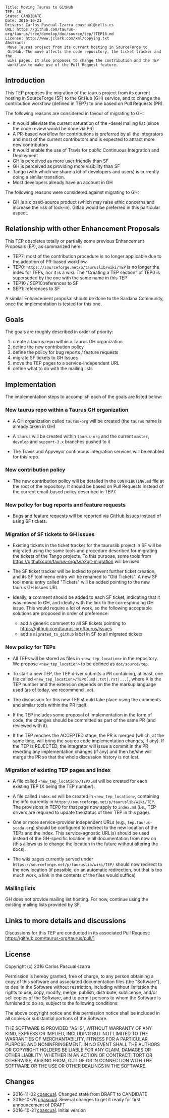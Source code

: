     Title: Moving Taurus to GitHub
    TEP: 16
    State: CANDIDATE
    Date: 2016-10-21
    Drivers: Carlos Pascual-Izarra cpascual@cells.es
    URL: https://github.com/taurus-org/taurus/tree/develop/doc/source/tep/?TEP16.md
    License: http://www.jclark.com/xml/copying.txt
    Abstract: 
     Move Taurus project from its current hosting in SourceForge to 
     GitHub. The move affects the code repository, the ticket tracker and the 
     wiki pages. It also proposes to change the contribution and the TEP 
     workflow to make use of the Pull Request feature.
 
## Introduction

This TEP proposes the migration of the taurus project from its
current hosting in SourceForge (SF) to the GitHub (GH) service, and to change 
the contribution workflow (defined in TEP7) to one based on Pull Requests (PR).

The following reasons are considered in favour of migrating to GH:

- It would alleviate the current saturation of the -devel mailing list 
  (since the code review would be done via PR)
- A PR-based workflow for contributions is preferred by all the integrators and
  most of the current contributors and is expected to attract more new 
  contributors
- It would enable the use of Travis for *public* Continuous Integration and 
  Deployment
- GH is perceived as more user friendly than SF
- GH is perceived as providing more visibility than SF
- Tango (with which we share a lot of developers and users) is currently doing
  a similar transition.
- Most developers already have an account in GH


The following reasons were considered against migrating to GH:

- GH is a closed-source product (which may raise ethic concerns and increase 
  the risk of lock-in). Gitlab would be preferred in this particular aspect.


## Relationship with other Enhancement Proposals

This TEP obsoletes totally or partially some previous Enhancement 
Proposals (EP), as summarized here:

- TEP7: most of the contribution procedure is no longer applicable due 
  to the adoption of PR-based workflow.
- TEP0: `https://sourceforge.net/p/tauruslib/wiki/TEP` is no longer the 
  index for TEPs, nor it is a wiki. The "Creating a TEP section" of TEP0 
  is superseded by the one with the same name in this TEP 
- TEP10 / SEP10:references to SF
- SEP1: references to SF
  
A similar Enhancement proposal should be done to the Sardana Community, 
once the implementation is tested for this one.

## Goals

The goals are roughly described in order of priority:

1. create a taurus repo within a Taurus GH organization
2. define the new contribution policy
3. define the policy for bug reports / feature requests
4. migrate SF tickets to GH Issues
5. move the TEP pages to a service-independent URL
6. define what to do with the mailing lists

## Implementation

The implementation steps to accomplish each of the goals are listed 
below:

### New taurus repo within a Taurus GH organization

- A GH organization called `taurus-org` will be created (the `taurus`
  name is already taken in GH)

- A `taurus` will be created within `taurus-org` and the current `master`,
  `develop` and `support-3.x` branches pushed to it

- The Travis and Appveyor continuous integration services will be enabled 
  for this repo.

### New contribution policy

- The new contribution policy will be detailed in the `CONTRIBUTING.md` file 
  at the root of the repository. It should be based on Pull Requests 
  instead of the current email-based policy described in TEP7.

### New policy for bug reports and feature requests

- Bugs and feature requests will be reported via [GitHub Issues][] instead of
  using SF tickets.

### Migration of SF tickets to GH Issues

- Existing tickets in the ticket tracker for the tauruslib project in SF 
  will be migrated using the same tools and procedure described for 
  migrating the tickets of the Tango projects. To this purpose, some tools
  from https://github.com/taurus-org/svn2git-migration will be used.

- The SF ticket tracker will be locked to prevent further ticket 
  creation, and its SF tool menu entry will be renamed to "Old Tickets". A 
  new SF tool menu entry called "Tickets" will be added pointing to 
  the new taurus GH issues URL
  
- Ideally, a comment should be added to each SF ticket, indicating that it 
  was moved to GH, and ideally with the link to the corresponding GH issue.
  This would require a lot of work, so the following acceptable solutions 
  are proposed in order of preference:
  - add a generic comment to all SF tickets pointing to 
    https://github.com/taurus-org/taurus/issues 
  - add a `migrated_to_github` label in SF to all migrated tickets

### New policy for TEPs

- All TEPs will be stored as files in `<new_tep_location>` in the repository. 
  We propose `<new_tep_location>` to be defined as `doc/source/tep`.

- To start a new TEP, the TEP driver submits a PR containing, at least, one
  file called `<new_tep_location>/TEPX[.md|.txt|.rst|...]`, where X is the 
  TEP number and the extension depends on the the markup language used 
  (as of today, we recommend `.md`). 
  
- The discussion for this new TEP should take place using the comments and
  similar tools within the PR itself. 
  
- If the TEP includes some proposal of implementation in the form of code, 
  the changes should be committed as part of the same PR (and reviewed with it).
  
- If the TEP reaches the ACCEPTED stage, the PR is merged (which, at the 
  same time, will bring the source code implementation changes, if any). 
  If the TEP is REJECTED, the integrator will issue a commit in the PR 
  reverting any implementation changes (if any) and then he/she will 
  merge the PR so that the whole discussion history is not lost. 

### Migration of existing TEP pages and index

- A file called `<new_tep_location>/TEPX.md` will be created for each 
  existing TEP (X being the TEP  number).

- A file called `index.md` will be created in `<new_tep_location>`, 
  containing the info currently in `https://sourceforge.net/p/tauruslib/wiki/TEP`. 
  The provisions in TEP0 for that page now apply to `index.md` (i.e., 
  TEP drivers are required to update the status of their TEP in this 
  page).

- One or more service-provider independent URLs (e.g., `tep.taurus-scada.org`) 
  should be configured to redirect to the new location of the TEPs and the index.
  This service-agnostic URL(s) should be used instead of the GH-specific location
  in all documentation from now on (this allows us to change the location in the 
  future without altering the docs).

- The wiki pages currently served under `https://sourceforge.net/p/tauruslib/wiki/TEP/`
  should now redirect to the new location (if possible, do an automatic redirection,
  but that is too much work, a link in the contents of the files would suffice)

### Mailing lists

GH does not provide mailing list hosting. For now, continue using 
the existing mailing lists provided by SF. 

## Links to more details and discussions

Discussions for this TEP are conducted in its associated Pull Request:
https://github.com/taurus-org/taurus/pull/1


## License

Copyright (c) 2016 Carlos Pascual-Izarra

Permission is hereby granted, free of charge, to any person obtaining
a copy of this software and associated documentation files (the
"Software"), to deal in the Software without restriction, including
without limitation the rights to use, copy, modify, merge, publish,
distribute, sublicense, and/or sell copies of the Software, and to
permit persons to whom the Software is furnished to do so, subject to
the following conditions:

The above copyright notice and this permission notice shall be included
in all copies or substantial portions of the Software.

THE SOFTWARE IS PROVIDED "AS IS", WITHOUT WARRANTY OF ANY KIND,
EXPRESS OR IMPLIED, INCLUDING BUT NOT LIMITED TO THE WARRANTIES OF
MERCHANTABILITY, FITNESS FOR A PARTICULAR PURPOSE AND NONINFRINGEMENT.
IN NO EVENT SHALL THE AUTHORS OR COPYRIGHT HOLDERS BE LIABLE FOR ANY
CLAIM, DAMAGES OR OTHER LIABILITY, WHETHER IN AN ACTION OF CONTRACT,
TORT OR OTHERWISE, ARISING FROM, OUT OF OR IN CONNECTION WITH THE
SOFTWARE OR THE USE OR OTHER DEALINGS IN THE SOFTWARE.

## Changes

- 2016-11-02 [cpascual][]. Changed state from DRAFT to CANDIDATE
- 2016-10-26 [cpascual][]. Several changes to get it ready for first announcement of DRAFT
- 2016-10-21 [cpascual][]. Initial version



[GitHub Issues]: https://guides.github.com/features/issues/
[cpascual]: https://github.com/cpascual
